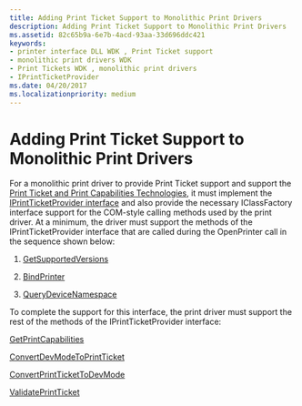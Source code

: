```yaml
---
title: Adding Print Ticket Support to Monolithic Print Drivers
description: Adding Print Ticket Support to Monolithic Print Drivers
ms.assetid: 82c65b9a-6e7b-4acd-93aa-33d696ddc421
keywords:
- printer interface DLL WDK , Print Ticket support
- monolithic print drivers WDK
- Print Tickets WDK , monolithic print drivers
- IPrintTicketProvider
ms.date: 04/20/2017
ms.localizationpriority: medium
---
```


# Adding Print Ticket Support to Monolithic Print Drivers


For a monolithic print driver to provide Print Ticket support and support the [Print Ticket and Print Capabilities Technologies](print-ticket-and-print-capabilities-technologies.md), it must implement the [IPrintTicketProvider interface](/previous-versions/windows/hardware/drivers/ff554375(v=vs.85)) and also provide the necessary IClassFactory interface support for the COM-style calling methods used by the print driver. At a minimum, the driver must support the methods of the IPrintTicketProvider interface that are called during the OpenPrinter call in the sequence shown below:

1.  [GetSupportedVersions](getsupportedversions.md)

2.  [BindPrinter](bindprinter.md)

3.  [QueryDeviceNamespace](querydevicenamespace.md)

To complete the support for this interface, the print driver must support the rest of the methods of the IPrintTicketProvider interface:

[GetPrintCapabilities](getprintcapabilities.md)

[ConvertDevModeToPrintTicket](convertdevmodetoprintticket2.md)

[ConvertPrintTicketToDevMode](convertprinttickettodevmode.md)

[ValidatePrintTicket](validateprintticket.md)

 

